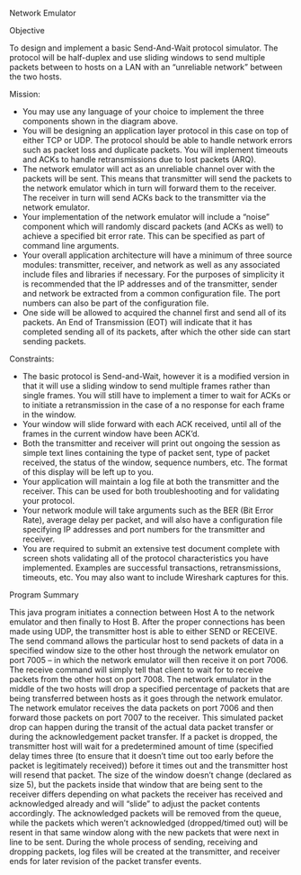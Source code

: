Network Emulator

Objective

To design and implement a basic Send-And-Wait protocol simulator. The protocol will be half-duplex and 
use sliding windows to send multiple packets between to hosts on a LAN with an “unreliable network” between 
the two hosts.

Mission:
-	You may use any language of your choice to implement the three components shown in the diagram above.
-	You will be designing an application layer protocol in this case on top of either TCP or UDP. The protocol should be able to handle network errors such as packet loss and duplicate packets. You will implement timeouts and ACKs to handle retransmissions due to lost packets (ARQ).
-	The network emulator will act as an unreliable channel over with the packets will be sent. This means that transmitter will send the packets to the network emulator which in turn will forward them to the receiver. The receiver in turn will send ACKs back to the transmitter via the network emulator.
-	Your implementation of the network emulator will include a “noise” component which will randomly discard packets (and ACKs as well) to achieve a specified bit error rate. This can be specified as part of command line arguments.
-	Your overall application architecture will have a minimum of three source modules: transmitter, receiver, and network as well as any associated include files and libraries if necessary. For the purposes of simplicity it is recommended that the IP addresses and of the transmitter, sender and network be extracted from a common configuration file. The port numbers can also be part of the configuration file.
-	One side will be allowed to acquired the channel first and send all of its packets. An End of Transmission (EOT) will indicate that it has completed sending all of its packets, after which the other side can start sending packets.




Constraints:
-	The basic protocol is Send-and-Wait, however it is a modified version in that it will use a sliding window to send multiple frames rather than single frames. You will still have to implement a timer to wait for ACKs or to initiate a retransmission in the case of a no response for each frame in the window.
-	Your window will slide forward with each ACK received, until all of the frames in the current window have been ACK’d.
-	Both the transmitter and receiver will print out ongoing the session as simple text lines containing the type of packet sent, type of packet received, the status of the window, sequence numbers, etc. The format of this display will be left up to you.
-	Your application will maintain a log file at both the transmitter and the receiver. This can be used for both troubleshooting and for validating your protocol.
-	Your network module will take arguments such as the BER (Bit Error Rate), average delay per packet, and will also have a configuration file specifying IP addresses and port numbers for the transmitter and receiver.
-	You are required to submit an extensive test document complete with screen shots validating all of the protocol characteristics you have implemented. Examples are successful transactions, retransmissions, timeouts, etc. You may also want to include Wireshark captures for this.







Program Summary

This java program initiates a connection between Host A to the network emulator and then finally to Host B. 
After the proper connections has been made using UDP, the transmitter host is able to either SEND or RECEIVE.
The send command allows the particular host to send packets of data in a specified window size to the other host
through the network emulator on port 7005 – in which the network emulator will then receive it on port 7006. The
receive command will simply tell that client to wait for to receive packets from the other host on port 7008.
The network emulator in the middle of the two hosts will drop a specified percentage of packets that are being 
transferred between hosts as it goes through the network emulator. The network emulator receives the data packets 
on port 7006 and then forward those packets on port 7007 to the receiver. This simulated packet drop can happen
during the transit of the actual data packet transfer or during the acknowledgement packet transfer. If a packet
is dropped, the transmitter host will wait for a predetermined amount of time (specified delay times three (to ensure 
that it doesn’t time out too early before the packet is legitimately received)) before it times out and the transmitter
host will resend that packet. The size of the window doesn’t change (declared as size 5), but the packets inside that 
window that are being sent to the receiver differs depending on what packets the receiver has received and acknowledged
already and will “slide” to adjust the packet contents accordingly. The acknowledged packets will be removed from the queue,
while the packets which weren’t acknowledged (dropped/timed out) will be resent in that same window along with the new
packets that were next in line to be sent. During the whole process of sending, receiving and dropping packets, log files 
will be created at the transmitter, and receiver ends for later revision of the packet transfer events.





